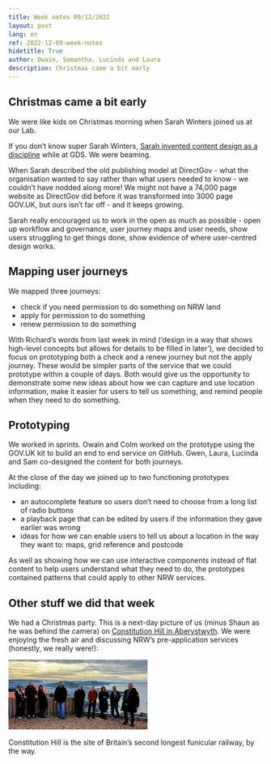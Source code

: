 ```yaml
---
title: Week notes 09/12/2022
layout: post
lang: en
ref: 2022-12-09-week-notes
hidetitle: True
author: Owain, Samantha, Lucinda and Laura
description: Christmas came a bit early
---
```


## Christmas came a bit early

We were like kids on Christmas morning when Sarah Winters joined us at our Lab.  

If you don’t know super Sarah Winters, [Sarah invented content design as a discipline](https://medium.com/ux-and-front-end-interviews/why-content-design-matters-an-interview-with-sarah-richards-a9ad0de3c37a) while at GDS. We were beaming.

When Sarah described the old publishing model at DirectGov - what the organisation wanted to say rather than what users needed to know - we couldn’t have nodded along more! We might not have a 74,000 page website as DirectGov did before it was transformed into 3000 page GOV.UK, but ours isn’t far off - and it keeps growing.  
 
Sarah really encouraged us to work in the open as much as possible - open up workflow and governance, user journey maps and user needs, show users struggling to get things done, show evidence of where user-centred design works. 

## Mapping user journeys

We mapped three journeys:

* check if you need permission to do something on NRW land
* apply for permission to do something
* renew permission to do something

With Richard’s words from last week in mind (‘design in a way that shows high-level concepts but allows for details to be filled in later’), we decided to focus on prototyping both a check and a renew journey but not the apply journey. These would be simpler parts of the service that we could prototype within a couple of days. Both would give us the opportunity to demonstrate some new ideas about how we can capture and use location information, make it easier for users to tell us something, and remind people when they need to do something. 

## Prototyping 

We worked in sprints. Owain and Colm worked on the prototype using the GOV.UK kit to build an end to end service on GitHub.  Gwen, Laura, Lucinda and Sam co-designed the content for both journeys.

At the close of the day we joined up to two functioning prototypes including:

* an autocomplete feature so users don’t need to choose from a long list of radio buttons
* a playback page that can be edited by users if the information they gave earlier was wrong
* ideas for how we can enable users to tell us about a location in the way they want to: maps, grid reference and postcode

As well as showing how we can use interactive components instead of flat content to help users understand what they need to do, the prototypes contained patterns that could apply to other NRW services.  

## Other stuff we did that week

We had a Christmas party. This is a next-day picture of us (minus Shaun as he was behind the camera) on [Constitution Hill in Aberystwyth](https://www.visitwales.com/attraction/train/aberystwyth-cliff-railway-1404349). We were enjoying the fresh air and discussing NRW’s pre-application services (honestly, we really were!):

![alt text](https://github.com/nrw-digital/week-notes/blob/f2f2262303c12e683b268687a8d972485e68fe45/images/digtal-team.jpg?raw=true)

Constitution Hill is the site of Britain’s second longest funicular railway, by the way.

